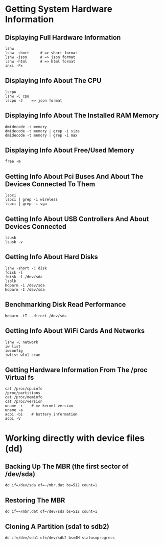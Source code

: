 # Getting System Hardware Information


## Displaying Full Hardware Information

```
lshw
lshw -short     # => short format
lshw -json      # => json format
lshw -html      # => html format
inxi -Fx
```

## Displaying Info About The CPU

```
lscpu
lshw -C cpu
lscpu -J    => json format
```

## Displaying Info About The Installed RAM Memory

```
dmidecode -t memory 
dmidecode -t memory | grep -i size
dmidecode -t memory | grep -i max
```

## Displaying Info About Free/Used Memory

```
free -m
```

## Getting Info About Pci Buses And About The Devices Connected To Them

```
lspci
lspci | grep -i wireless
lspci | grep -i vga
```

## Getting Info About USB Controllers And About Devices Connected

```
lsusb
lsusb -v
```

## Getting Info About Hard Disks

```
lshw -short -C disk
fdisk -l
fdisk -l /dev/sda
lsblk
hdparm -i /dev/sda
hdparm -I /dev/sda
```

## Benchmarking Disk Read Performance

```
hdparm -tT --direct /dev/sda
```

## Getting Info About WiFi Cards And Networks

```
lshw -C network
iw list
iwconfig
iwlist wlo1 scan
```

## Getting Hardware Information From The /proc Virtual fs

```
cat /proc/cpuinfo
/proc/partitions
cat /proc/meminfo
cat /proc/version
uname -r    # => kernel version
uname -a
acpi -bi    # battery information
acpi -V
```

# Working directly with device files (dd)

## Backing Up The MBR (the first sector of /dev/sda)

```
dd if=/dev/sda of=~/mbr.dat bs=512 count=1
```

## Restoring The MBR

```
dd if=~/mbr.dat of=/dev/sda bs=512 count=1
```

## Cloning A Partition (sda1 to sdb2)

```
dd if=/dev/sda1 of=/dev/sdb2 bs=4M status=progress
```